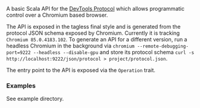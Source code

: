 A basic Scala API for the [DevTools Protocol](https://chromedevtools.github.io/devtools-protocol/) which
allows programmatic control over a Chromium based browser.

The API is exposed in the tagless final style and is generated from the protocol JSON schema exposed by Chromium. Currently it is tracking
`Chromium 85.0.4183.102`. To generate an API for a different version, run a headless Chromium in the background via `chromium --remote-debugging-port=9222 --headless --disable-gpu` and store its protocol schema `curl -s http://localhost:9222/json/protocol > project/protocol.json`.

The entry point to the API is exposed via the `Operation` trait.

### Examples

See example directory.
